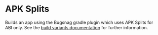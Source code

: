 # APK Splits

Builds an app using the Bugsnag gradle plugin which uses APK Splits for ABI only. See the [build variants documentation](https://developer.android.com/studio/build/build-variants.html) for further information.
